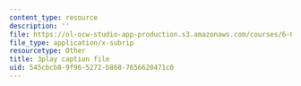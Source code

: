 ```yaml
---
content_type: resource
description: ''
file: https://ol-ocw-studio-app-production.s3.amazonaws.com/courses/6-042j-mathematics-for-computer-science-spring-2015/545cbcb89f965272b8687656620471c0_TIQ3xN38jgM.vtt
file_type: application/x-subrip
resourcetype: Other
title: 3play caption file
uid: 545cbcb8-9f96-5272-b868-7656620471c0
---
```

